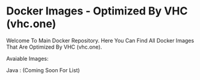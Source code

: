 # Docker Images - Optimized By VHC (vhc.one)

Welcome To Main Docker Repository. Here You Can Find All Docker Images That Are Optimized By VHC (vhc.one).

Avaiable Images:

Java : (Coming Soon For List)
